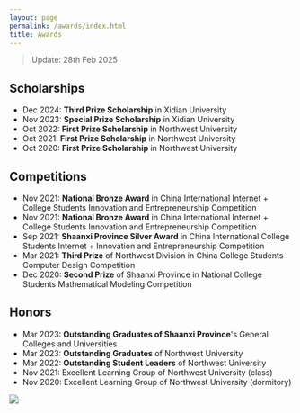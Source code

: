 ```yaml
---
layout: page
permalink: /awards/index.html
title: Awards
---
```


> Update: 28th Feb 2025

## Scholarships

- Dec 2024: **Third Prize Scholarship** in Xidian University
- Nov 2023: **Special Prize Scholarship** in Xidian University
- Oct 2022: **First Prize Scholarship** in Northwest University 
- Oct 2021: **First Prize Scholarship** in Northwest University 
- Oct 2020: **First Prize Scholarship** in Northwest University 

## Competitions

- Nov 2021: **National Bronze Award** in China International Internet + College Students Innovation and Entrepreneurship Competition
- Nov 2021: **National Bronze Award** in China International Internet + College Students Innovation and Entrepreneurship Competition
- Sep 2021: **Shaanxi Province Silver Award** in China International College Students Internet + Innovation and Entrepreneurship Competition 
- Mar 2021: **Third Prize** of Northwest Division in China College Students Computer Design Competition
- Dec 2020: **Second Prize** of Shaanxi Province in National College Students Mathematical Modeling Competition <br>

## Honors

- Mar 2023: **Outstanding Graduates of Shaanxi Province**'s General Colleges and Universities
- Mar 2023: **Outstanding Graduates** of Northwest University
- Mar 2022: **Outstanding Student Leaders** of Northwest University
- Nov 2021: Excellent Learning Group of Northwest University (class)
- Nov 2020: Excellent Learning Group of Northwest University (dormitory)

<img src="E:\A-WJY\1\Github-website\Justina-wu.github.io\images\undergraduate.jpg"/>

<br>
